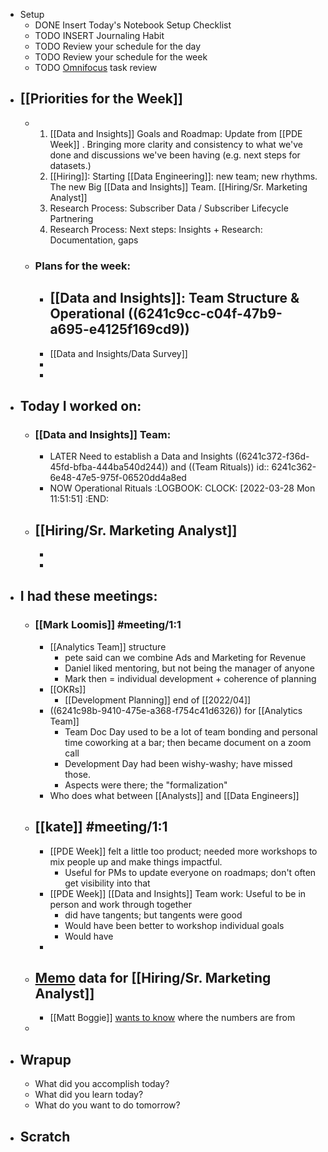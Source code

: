 - Setup
	- DONE Insert Today's Notebook Setup Checklist
	- TODO INSERT Journaling Habit
	- TODO Review your schedule for the day
	- TODO Review your schedule for the week
	- TODO [Omnifocus](omnifocus://) task review
- ## [[Priorities for the Week]]
	- 1. [[Data and Insights]] Goals and Roadmap: Update from [[PDE Week]] . Bringing more clarity and consistency to what we've done and discussions we've been having (e.g. next steps for datasets.)
	  2. [[Hiring]]:  Starting [[Data Engineering]]: new team; new rhythms. The new Big [[Data and Insights]]  Team.  [[Hiring/Sr. Marketing Analyst]]
	  3. Research Process: Subscriber Data / Subscriber Lifecycle Partnering 
	  4. Research Process: Next steps: Insights + Research: Documentation, gaps
	- ### Plans for the week:
		- [[Data and Insights]]: Team Structure & Operational ((6241c9cc-c04f-47b9-a695-e4125f169cd9))
			-
		- [[Data and Insights/Data Survey]]
		-
		-
- ## Today I worked on:
	- ### [[Data and Insights]] Team:
		- LATER Need to establish a Data and Insights ((6241c372-f36d-45fd-bfba-444ba540d244)) and ((Team Rituals))
		  id:: 6241c362-6e48-47e5-975f-06520dd4a8ed
		- NOW Operational Rituals
		  :LOGBOOK:
		  CLOCK: [2022-03-28 Mon 11:51:51]
		  :END:
	- [[Hiring/Sr. Marketing Analyst]]
		-
		-
		-
- ## I had these meetings:
	- ### [[Mark Loomis]] #meeting/1:1
		- [[Analytics Team]] structure
			- pete said can we combine Ads and Marketing for Revenue
			- Daniel liked mentoring, but not being the manager of anyone
			- Mark then = individual development + coherence of planning
		- [[OKRs]]
			- [[Development Planning]] end of [[2022/04]]
		- ((6241c98b-9410-475e-a368-f754c41d6326)) for [[Analytics Team]]
			- Team Doc Day used to be a lot of team bonding and personal time coworking at a bar; then became document on a zoom call
			- Development Day had been wishy-washy; have missed those.
			- Aspects were there; the "formalization"
		- Who does what between [[Analysts]] and [[Data Engineers]]
	- ## [[kate]] #meeting/1:1
		- [[PDE Week]] felt a little too product; needed more workshops to mix people up and make things impactful.
			- Useful for PMs to update everyone on roadmaps; don't often get visibility into that
		- [[PDE Week]] [[Data and Insights]] Team work: Useful to be in person and work through together
			- did have tangents; but tangents were good
			- Would have been better to workshop individual goals
			- Would have
		-
	- ## [Memo](https://docs.google.com/document/d/1-w0v80DKlf6OjJyFQWGXqc6C1Z_KLU2vFj4gE9j4nOI/edit) data for [[Hiring/Sr. Marketing Analyst]]
		- [[Matt Boggie]] [wants to know](https://docs.google.com/document/d/1-w0v80DKlf6OjJyFQWGXqc6C1Z_KLU2vFj4gE9j4nOI/edit?disco=AAAAWYtlHEs) where the numbers are from
	-
- ## Wrapup
	- What did you accomplish today?
	- What did you learn today?
	- What do you want to do tomorrow?
- ## Scratch